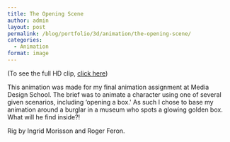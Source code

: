 ```yaml
---
title: The Opening Scene
author: admin
layout: post
permalink: /blog/portfolio/3d/animation/the-opening-scene/
categories:
  - Animation
format: image
---
```

(To see the full HD clip, <a href="http://vimeo.com/36685182" target="_blank">click here</a>)

This animation was made for my final animation assignment at Media Design School. The brief was to animate a character using one of several given scenarios, including &#8216;opening a box.' As such I chose to base my animation around a burglar in a museum who spots a glowing golden box. What will he find inside?!

Rig by Ingrid Morisson and Roger Feron.